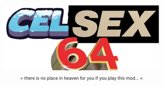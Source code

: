 ![Celsex64](https://raw.githubusercontent.com/h3llo-wor1d/Celsex64/main/icon.png)
<p align="center" style="text-align: center;">> there is no place in heaven for you if you play this mod... <</p>